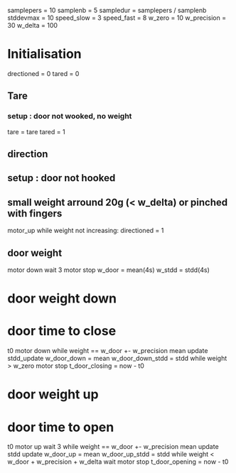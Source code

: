 samplepers = 10
samplenb = 5
sampledur = samplepers / samplenb
stddevmax = 10
speed_slow = 3
speed_fast = 8
w_zero = 10
w_precision = 30
w_delta = 100

# Initialisation
drectioned = 0
tared = 0

## Tare
### setup : door not wooked, no weight
tare = tare
tared = 1

## direction
## setup : door not hooked
## small weight arround 20g (< w_delta) or pinched with fingers
motor_up
while weight not increasing:
directioned = 1

## door weight
motor down 
wait 3
motor stop
w_door = mean(4s)
w_stdd = stdd(4s)

# door weight down
# door time to close
t0
motor down 
while weight == w_door +- w_precision
    mean update
    stdd_update
w_door_down = mean
w_door_down_stdd = stdd
while weight > w_zero
motor stop
t_door_closing = now - t0

# door weight up
# door time to open
t0
motor up
wait 3
while weight == w_door +- w_precision
   mean update
   stdd update
w_door_up = mean
w_door_up_stdd = stdd
while weight < w_door + w_precision + w_delta
    wait
motor stop
t_door_opening = now - t0





